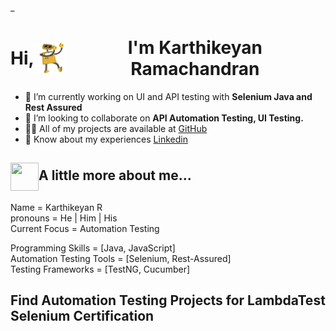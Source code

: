 _<h1 align="center" style="display: flex; align-items: center;">
    Hi,<img src="GIF/robothi.gif" width="50px" height="50px" style="vertical-align: middle;" align="center">I'm Karthikeyan Ramachandran
</h1>


- 🔭 I’m currently working on UI and API testing with **Selenium Java and Rest Assured**
- 👯 I’m looking to collaborate on **API Automation Testing, UI Testing.**
- 👨‍💻 All of my projects are available at [GitHub](https://github.com/KartikeyanRamachandran)
- 📄 Know about my experiences [Linkedin](https://www.linkedin.com/in/karthikeyan-r-2542601b2/)

<h2 >
<img src="GIF/dossier.gif" width="45px" height="45px" style="vertical-align: middle;" align="center">A little more about me...
</h2>

Name            = Karthikeyan R <br> 
pronouns        = He | Him | His <br>
Current Focus   = Automation Testing <br>

Programming Skills        = [Java, JavaScript] <br>
Automation Testing Tools  = [Selenium, Rest-Assured] <br>
Testing Frameworks        = [TestNG, Cucumber] <br>

## **Find Automation Testing Projects for LambdaTest Selenium Certification**

